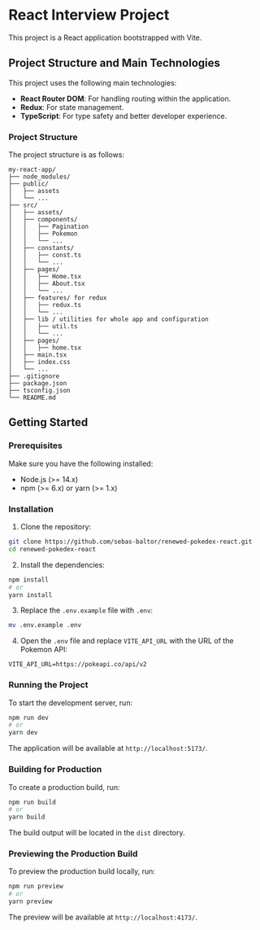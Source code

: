 # React Interview Project

This project is a React application bootstrapped with Vite.

## Project Structure and Main Technologies

This project uses the following main technologies:

- **React Router DOM**: For handling routing within the application.
- **Redux**: For state management.
- **TypeScript**: For type safety and better developer experience.

### Project Structure

The project structure is as follows:

```
my-react-app/
├── node_modules/
├── public/
│   ├── assets
│   └── ...
├── src/
│   ├── assets/
│   ├── components/
│   │   ├── Pagination
│   │   ├── Pokemon
│   │   └── ...
│   ├── constants/
│   │   ├── const.ts
│   │   └── ...
│   ├── pages/
│   │   ├── Home.tsx
│   │   ├── About.tsx
│   │   └── ...
│   ├── features/ for redux
│   │   ├── redux.ts
│   │   └── ...
│   ├── lib / utilities for whole app and configuration
│   │   ├── util.ts
│   │   └── ...
│   ├── pages/
│   │   ├── home.tsx
│   ├── main.tsx
│   ├── index.css
│   └── ...
├── .gitignore
├── package.json
├── tsconfig.json
└── README.md
```

## Getting Started

### Prerequisites

Make sure you have the following installed:

- Node.js (>= 14.x)
- npm (>= 6.x) or yarn (>= 1.x)

### Installation

1. Clone the repository:

  ```bash
  git clone https://github.com/sebas-baltor/renewed-pokedex-react.git
  cd renewed-pokedex-react
  ```

2. Install the dependencies:

  ```bash
  npm install
  # or
  yarn install
  ```

3. Replace the `.env.example` file with `.env`:

  ```bash
  mv .env.example .env
  ```

4. Open the `.env` file and replace `VITE_API_URL` with the URL of the Pokemon API:

  ```env
  VITE_API_URL=https://pokeapi.co/api/v2
  ```

### Running the Project

To start the development server, run:

```bash
npm run dev
# or
yarn dev
```

The application will be available at `http://localhost:5173/`.

### Building for Production

To create a production build, run:

```bash
npm run build
# or
yarn build
```

The build output will be located in the `dist` directory.

### Previewing the Production Build

To preview the production build locally, run:

```bash
npm run preview
# or
yarn preview
```

The preview will be available at `http://localhost:4173/`.


